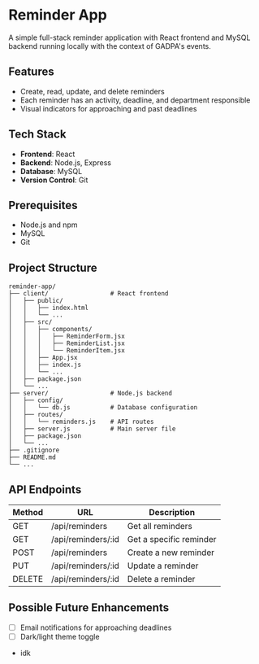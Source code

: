 # Reminder App

A simple full-stack reminder application with React frontend and MySQL backend running locally with the context of GADPA's events.

## Features

- Create, read, update, and delete reminders
- Each reminder has an activity, deadline, and department responsible
- Visual indicators for approaching and past deadlines

## Tech Stack
- **Frontend**: React
- **Backend**: Node.js, Express
- **Database**: MySQL
- **Version Control**: Git

## Prerequisites

- Node.js and npm
- MySQL
- Git

## Project Structure

```
reminder-app/
├── client/                 # React frontend
│   ├── public/
│   │   ├── index.html
│   │   └── ...
│   ├── src/
│   │   ├── components/
│   │   │   ├── ReminderForm.jsx
│   │   │   ├── ReminderList.jsx
│   │   │   └── ReminderItem.jsx
│   │   ├── App.jsx
│   │   ├── index.js
│   │   └── ...
│   ├── package.json
│   └── ...
├── server/                 # Node.js backend
│   ├── config/
│   │   └── db.js           # Database configuration
│   ├── routes/
│   │   └── reminders.js    # API routes
│   ├── server.js           # Main server file
│   ├── package.json
│   └── ...
├── .gitignore
├── README.md
└── ...
```

## API Endpoints

| Method | URL | Description |
|--------|-----|-------------|
| GET | /api/reminders | Get all reminders |
| GET | /api/reminders/:id | Get a specific reminder |
| POST | /api/reminders | Create a new reminder |
| PUT | /api/reminders/:id | Update a reminder |
| DELETE | /api/reminders/:id | Delete a reminder |

## Possible Future Enhancements

- [ ] Email notifications for approaching deadlines
- [ ] Dark/light theme toggle
- idk